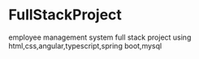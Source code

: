 # FullStackProject
employee management system full stack project using  html,css,angular,typescript,spring boot,mysql
